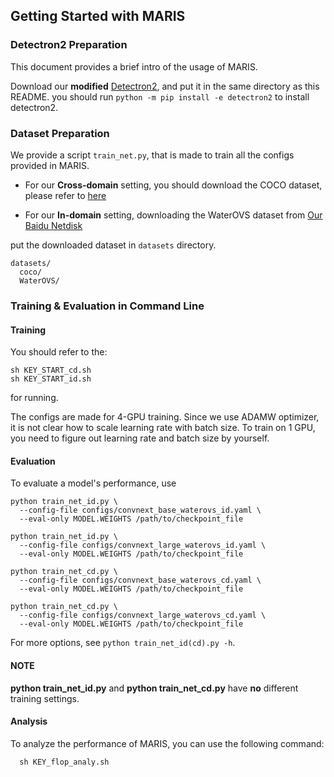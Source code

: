 ## Getting Started with MARIS

### Detectron2 Preparation
This document provides a brief intro of the usage of MARIS.

Download our **modified** [Detectron2](https://pan.baidu.com/s/1EpIkSA9mlndVW5lgVYvLtA?pwd=USTC), and put it in the same directory as this README. you should run `python -m pip install -e detectron2` to install detectron2.

### Dataset Preparation

We provide a script `train_net.py`, that is made to train all the configs provided in MARIS.

- For our **Cross-domain** setting, you should download the COCO dataset, please refer to [here](datasets\README.md)

- For our **In-domain** setting, downloading the WaterOVS dataset from [Our Baidu Netdisk](https://pan.baidu.com/s/1XcpDFIWixPj6vxWiHx5DtA?pwd=USTC)

put the downloaded dataset in `datasets` directory.

```
datasets/
  coco/
  WaterOVS/
```

### Training & Evaluation in Command Line

#### Training
You should refer to the:
```
sh KEY_START_cd.sh
sh KEY_START_id.sh
```
for running.

The configs are made for 4-GPU training.
Since we use ADAMW optimizer, it is not clear how to scale learning rate with batch size.
To train on 1 GPU, you need to figure out learning rate and batch size by yourself.

#### Evaluation
To evaluate a model's performance, use

```
python train_net_id.py \
  --config-file configs/convnext_base_waterovs_id.yaml \
  --eval-only MODEL.WEIGHTS /path/to/checkpoint_file

python train_net_id.py \
  --config-file configs/convnext_large_waterovs_id.yaml \
  --eval-only MODEL.WEIGHTS /path/to/checkpoint_file
```

```
python train_net_cd.py \
  --config-file configs/convnext_base_waterovs_cd.yaml \
  --eval-only MODEL.WEIGHTS /path/to/checkpoint_file

python train_net_cd.py \
  --config-file configs/convnext_large_waterovs_cd.yaml \
  --eval-only MODEL.WEIGHTS /path/to/checkpoint_file
```

For more options, see `python train_net_id(cd).py -h`.

#### NOTE
**python train_net_id.py** and **python train_net_cd.py** have **no** different training settings.



#### Analysis

To analyze the performance of MARIS, you can use the following command:
```
  sh KEY_flop_analy.sh
```
